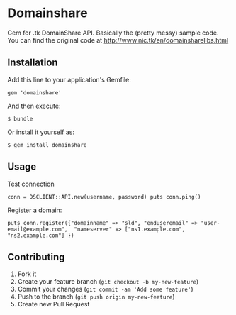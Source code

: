 # Domainshare

Gem for .tk DomainShare API. Basically the (pretty messy) sample code.
You can find the original code at http://www.nic.tk/en/domainsharelibs.html

## Installation

Add this line to your application's Gemfile:

    gem 'domainshare'

And then execute:

    $ bundle

Or install it yourself as:

    $ gem install domainshare

## Usage

Test connection

``
conn = DSCLIENT::API.new(username, password)
puts conn.ping()
``

Register a domain:

``
puts conn.register({"domainname" => "sld",
                    "enduseremail" => "user-email@example.com", 
                     "nameserver" => ["ns1.example.com", "ns2.example.com"] })
``

## Contributing

1. Fork it
2. Create your feature branch (`git checkout -b my-new-feature`)
3. Commit your changes (`git commit -am 'Add some feature'`)
4. Push to the branch (`git push origin my-new-feature`)
5. Create new Pull Request
